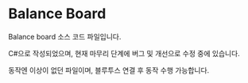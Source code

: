# Balance Board 

Balance board 소스 코드 파일입니다.

C#으로 작성되었으며, 현재 마무리 단계에 버그 및 개선으로 수정 중에 있습니다.

동작엔 이상이 없던 파일이며, 블루투스 연결 후 동작 수행 가능합니다.